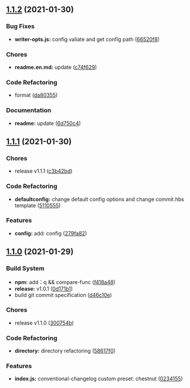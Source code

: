 ## [1.1.2](https://gitee.com/bnuephjx/conventional-changelog-chestnut/compare/1.1.1...1.1.2) (2021-01-30)


### Bug Fixes

* **writer-opts.js:** config valiate and get config path ([66520f8](https://gitee.com/bnuephjx/conventional-changelog-chestnut/commits/66520f839b8b95d7bb0a7ec83fc7b096052684b5))


### Chores

* **readme.en.md:** update ([c74f629](https://gitee.com/bnuephjx/conventional-changelog-chestnut/commits/c74f629eabe69d66bee25f2494b06a33b38ac257))


### Code Refactoring

* format ([da80355](https://gitee.com/bnuephjx/conventional-changelog-chestnut/commits/da80355d22d20b25b57f8ea5ccb8d42999accc43))


### Documentation

* **readme:** update ([6d750c4](https://gitee.com/bnuephjx/conventional-changelog-chestnut/commits/6d750c4120f5f053ad689e4b517df2b6b1d70b7d))


## [1.1.1](https://gitee.com/bnuephjx/conventional-changelog-chestnut/compare/1.1.0...1.1.1) (2021-01-30)


### Chores

* release v1.1.1 ([c3b42bd](https://gitee.com/bnuephjx/conventional-changelog-chestnut/commits/c3b42bdfa06113b5998568782d2a4e03714cfd3d))


### Code Refactoring

* **defaultconfig:** change default config options and change commit.hbs template ([5110555](https://gitee.com/bnuephjx/conventional-changelog-chestnut/commits/51105554a6faa8e28a69ace8f8a2ceb94e72ce2e))


### Features

* **config:** add: config ([279fa82](https://gitee.com/bnuephjx/conventional-changelog-chestnut/commits/279fa8200dafa5e57bbc1af81e4cd2f00b48b1be))


## [1.1.0](https://gitee.com/bnuephjx/conventional-changelog-chestnut/compare/d46c10eb33df47f7fd691d0b6eb6d56afce83eba...1.1.0) (2021-01-29)


### Build System

* **npm:** add：q && compare-func ([f418a48](https://gitee.com/bnuephjx/conventional-changelog-chestnut/commits/f418a48954b90484aefe4ddd5db7c562a2c74059))
* **release:** v1.0.1 ([0d171b1](https://gitee.com/bnuephjx/conventional-changelog-chestnut/commits/0d171b1ea4d235a2f436d656f11786c9f379b3d5))
* build git commit specification ([d46c10e](https://gitee.com/bnuephjx/conventional-changelog-chestnut/commits/d46c10eb33df47f7fd691d0b6eb6d56afce83eba))


### Chores

* release v1.1.0 ([300754b](https://gitee.com/bnuephjx/conventional-changelog-chestnut/commits/300754b4dd847063caab644a8f6e13e91a330f04))


### Code Refactoring

* **directory:** directory refactoring ([58617f0](https://gitee.com/bnuephjx/conventional-changelog-chestnut/commits/58617f0f29aaee553fcf07352747678ef58452ad))


### Features

* **index.js:** conventional-changelog custom preset: chestnut ([0234155](https://gitee.com/bnuephjx/conventional-changelog-chestnut/commits/02341552b1fa625046fd32d5dfa93aeec3c97c60))


